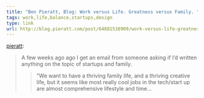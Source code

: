 ```yaml
---
title: "Ben Pieratt, Blog: Work versus Life. Greatness versus Family. "
tags: work,life,balance,startups,design
type: link
url: http://blog.pieratt.com/post/64881538909/work-versus-life-greatness-versus-family
---
```

<p><a href="http://blog.pieratt.com/post/64881538909/work-versus-life-greatness-versus-family" class="tumblr_blog">pieratt</a>:</p>

<blockquote>
<p>A few weeks ago ago I get an email from someone asking if I’d written anything on the topic of startups and family.</p> <blockquote>"We want to have a thriving family life, and a thriving creative life, but it seems like most really cool jobs in the tech/start up are almost comprehensive lifestyle and time...</blockquote></blockquote>

<p></p>
